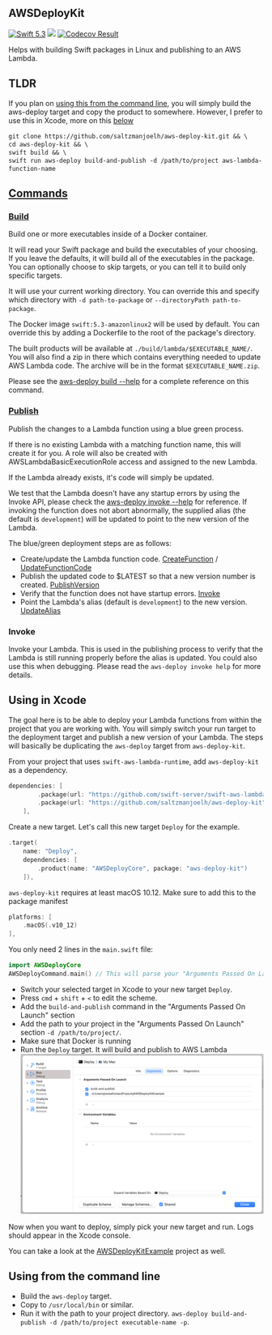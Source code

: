 ## AWSDeployKit

[<img src="http://img.shields.io/badge/swift-5.3-brightgreen.svg" alt="Swift 5.3" />](https://swift.org)
[<img src="https://github.com/saltzmanjoelh/AWSDeployKit/workflows/Swift/badge.svg" />](https://github.com/saltzmanjoelh/AWSDeployKit/actions)
[<img src="https://codecov.io/gh/saltzmanjoelh/AWSDeployKit/branch/main/graph/badge.svg" alt="Codecov Result" />](https://codecov.io/gh/saltzmanjoelh/AWSDeployKit)

Helps with building Swift packages in Linux and publishing to an AWS Lambda. 

## TLDR
If you plan on [using this from the command line](#using-from-the-command-line), you will simply build the aws-deploy target and copy the product to somewhere. However, I prefer to use this in Xcode, more on this [below](#use-this-in-xcode)

```shell
git clone https://github.com/saltzmanjoelh/aws-deploy-kit.git && \
cd aws-deploy-kit && \
swift build && \
swift run aws-deploy build-and-publish -d /path/to/project aws-lambda-function-name
```

## [Commands](cli-help/)
### [Build](cli-help/02-build.md)
Build one or more executables inside of a Docker container. 

It will read your Swift package and build the executables of your choosing. If you leave the defaults, it will build all of the executables in the package. You can optionally choose to skip targets, or you can tell it to build only specific targets.

It will use your current working directory. You can override this and specify which directory with `-d path-to-package` or `--directoryPath path-to-package`. 

The Docker image `swift:5.3-amazonlinux2` will be used by default. You can override this by adding a Dockerfile to the root of the package's directory. 

The built products will be available at `./build/lambda/$EXECUTABLE_NAME/`. You will also find a zip in there which contains everything needed to update AWS Lambda code. The archive will be in the format `$EXECUTABLE_NAME.zip`.

Please see the [aws-deploy build --help](cli-help/02-build.md) for a complete reference on this command.

### [Publish](cli-help/03-publish.md)
Publish the changes to a Lambda function using a blue green process.

If there is no existing Lambda with a matching function name, this will create it for you. A role will also be created with AWSLambdaBasicExecutionRole access and assigned to the new Lambda.

If the Lambda already exists, it's code will simply be updated.

We test that the Lambda doesn't have any startup errors by using the Invoke API, please check the [aws-deploy invoke --help](cli-help/04-invoke.md) for reference. If invoking the function does not abort abnormally, the supplied alias (the default is `development`) will be updated to point to the new version of the Lambda.

The blue/green deployment steps are as follows:
* Create/update the Lambda function code. [CreateFunction](https://docs.aws.amazon.com/lambda/latest/dg/API_CreateFunction.html) / [UpdateFunctionCode](https://docs.aws.amazon.com/lambda/latest/dg/API_UpdateFunctionCode.html)
* Publish the updated code to $LATEST so that a new version number is created. [PublishVersion](https://docs.aws.amazon.com/lambda/latest/dg/API_PublishVersion.html)
* Verify that the function does not have startup errors. [Invoke](https://docs.aws.amazon.com/lambda/latest/dg/API_Invoke.html)
* Point the Lambda's alias (default is `development`)  to the new version. [UpdateAlias](https://docs.aws.amazon.com/lambda/latest/dg/API_UpdateAlias.html)

### Invoke

Invoke your Lambda. This is used in the publishing process to verify that the Lambda is still running properly before the alias is updated. You could also use this when debugging. Please read the `aws-deploy invoke help` for more details.

## Using in Xcode
The goal here is to be able to deploy your Lambda functions from within the project that you are working with. You will simply switch your run target to the deployment target and publish a new version of your Lambda. The steps will basically be duplicating the `aws-deploy` target from `aws-deploy-kit`.

From your project that uses `swift-aws-lambda-runtime`, add `aws-deploy-kit` as a dependency.
```swift
dependencies: [
        .package(url: "https://github.com/swift-server/swift-aws-lambda-runtime.git", .branch("main")),
        .package(url: "https://github.com/saltzmanjoelh/aws-deploy-kit", .branch("main")),
    ],
```

Create a new target. Let's call this new target `Deploy` for the example.
```swift
.target(
    name: "Deploy",
    dependencies: [
        .product(name: "AWSDeployCore", package: "aws-deploy-kit")
    ]),
```

`aws-deploy-kit` requires at least macOS 10.12. Make sure to add this to the package manifest

```swift
platforms: [
    .macOS(.v10_12)
],
```

You only need 2 lines in the `main.swift` file:
  ```swift
  import AWSDeployCore
  AWSDeployCommand.main() // This will parse your "Arguments Passed On Launch" in the Edit Scheme window 
  ```
  
* Switch your selected target in Xcode to your new target `Deploy`.
* Press `cmd` + `shift` + `<` to edit the scheme.
* Add the `build-and-publish` command in the "Arguments Passed On Launch" section
* Add the path to your project in the "Arguments Passed On Launch" section `-d /path/to/project/`.
* Make sure that Docker is running
* Run the `Deploy` target. It will build and publish to AWS Lambda
![Example Setup](ExampleSetup.png)

Now when you want to deploy, simply pick your new target and run. Logs should appear in the Xcode console. 

You can take a look at the [AWSDeployKitExample](https://github.com/saltzmanjoelh/AWSDeployKitExample) project as well.


## Using from the command line

* Build the `aws-deploy` target.
* Copy to `/usr/local/bin` or similar.
* Run it with the path to your project directory. `aws-deploy build-and-publish -d /path/to/project executable-name -p`.
